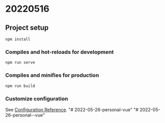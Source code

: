 # 20220516

## Project setup
```
npm install
```

### Compiles and hot-reloads for development
```
npm run serve
```

### Compiles and minifies for production
```
npm run build
```

### Customize configuration
See [Configuration Reference](https://cli.vuejs.org/config/).
"# 2022-05-26-personal-vue" 
"# 2022-05-26-personal--vue" 
